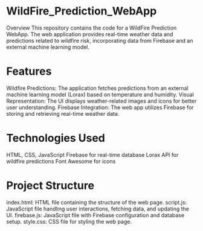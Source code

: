 # WildFire_Prediction_WebApp
Overview
This repository contains the code for a WildFire Prediction WebApp. The web application provides real-time weather data and predictions related to wildfire risk, incorporating data from Firebase and an external machine learning model.

# Features
Wildfire Predictions: The application fetches predictions from an external machine learning model (Lorax) based on temperature and humidity.
Visual Representation: The UI displays weather-related images and icons for better user understanding.
Firebase Integration: The web app utilizes Firebase for storing and retrieving real-time weather data.

# Technologies Used
HTML, CSS, JavaScript
Firebase for real-time database
Lorax API for wildfire predictions
Font Awesome for icons

# Project Structure
index.html: HTML file containing the structure of the web page.
script.js: JavaScript file handling user interactions, fetching data, and updating the UI.
firebase.js: JavaScript file with Firebase configuration and database setup.
style.css: CSS file for styling the web page.

